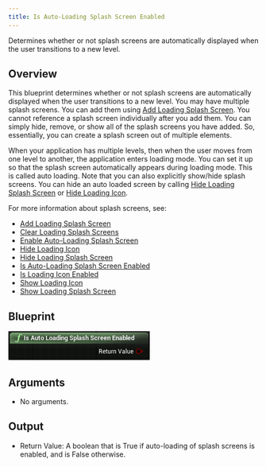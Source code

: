 ```yaml
---
title: Is Auto-Loading Splash Screen Enabled
---
```

Determines whether or not splash screens are automatically displayed when the user transitions to a new level.

## Overview

This blueprint determines whether or not splash screens are automatically displayed when the user transitions to a new level. You may have multiple splash screens. You can add them using [Add Loading Splash Screen](/documentation/unreal/latest/concepts/unreal-blueprints-add-loading-splash-screen/ "Adds a splash screen with parameters to the application."). You cannot reference a splash screen individually after you add them. You can simply hide, remove, or show all of the splash screens you have added. So, essentially, you can create a splash screen out of multiple elements. 

When your application has multiple levels, then when the user moves from one level to another, the application enters loading mode. You can set it up so that the splash screen automatically appears during loading mode. This is called auto loading. Note that you can also explicitly show/hide splash screens. You can hide an auto loaded screen by calling [Hide Loading Splash Screen](/documentation/unreal/latest/concepts/unreal-blueprints-hide-loading-splash-screen/) or [Hide Loading Icon](/documentation/unreal/latest/concepts/unreal-blueprints-hide-loading-icon/). 

For more information about splash screens, see:

* [Add Loading Splash Screen](/documentation/unreal/latest/concepts/unreal-blueprints-add-loading-splash-screen/ "Adds a splash screen with parameters to the application.")
* [Clear Loading Splash Screens](/documentation/unreal/latest/concepts/unreal-blueprints-clear-loading-splash-screen/ "Removes all splash screens from the application.")
* [Enable Auto-Loading Splash Screen](/documentation/unreal/latest/concepts/unreal-blueprints-enable-auto-loading-splash-screen/ "Enables/disables the splash screen to be automatically shown when loading a new level.")
* [Hide Loading Icon](/documentation/unreal/latest/concepts/unreal-blueprints-hide-loading-icon/)
* [Hide Loading Splash Screen](/documentation/unreal/latest/concepts/unreal-blueprints-hide-loading-splash-screen/)
* [Is Auto-Loading Splash Screen Enabled](/documentation/unreal/latest/concepts/unreal-blueprints-is-auto-loading-splash-screen-enabled/ "Determines whether or not splash screens are automatically displayed when the user transitions to a new level.")
* [Is Loading Icon Enabled](/documentation/unreal/latest/concepts/unreal-blueprints-is-loading-icon-enabled/)
* [Show Loading Icon](/documentation/unreal/latest/concepts/unreal-blueprints-show-loading-icon/ "Immediately displays a specified defined texture as a splash screen.")
* [Show Loading Splash Screen](/documentation/unreal/latest/concepts/unreal-blueprints-show-loading-splash-screen/ "Immediately displays the currently defined splash screen.")
## Blueprint

![](/images/documentation-unreal-latest-concepts-unreal-blueprints-is-auto-loading-splash-screen-enabled-0.png)  
## Arguments

* No arguments.
## Output

* Return Value: A boolean that is True if auto-loading of splash screens is enabled, and is False otherwise. 
